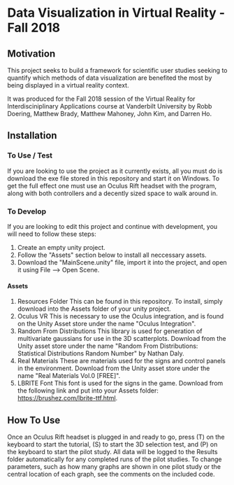 # Data Visualization in Virtual Reality - Fall 2018

## Motivation
This project seeks to build a framework for scientific user studies seeking to quantify which methods of data visualization are benefited the most by being displayed in a virtual reality context. 

It was produced for the Fall 2018 session of the Virtual Reality for Interdisciniplinary Applications course at Vanderbilt University by Robb Doering, Matthew Brady, Matthew Mahoney, John Kim, and Darren Ho. 

## Installation
### To Use / Test
If you are looking to use the project as it currently exists, all you must do is download the exe file stored in this repository and start it on Windows. To get the full effect one must use an Oculus Rift headset with the program, along with both controllers and a decently sized space to walk around in. 

### To Develop
If you are looking to edit this project and continue with development, you will need to follow these steps:
  1. Create an empty unity project.
  2. Follow the "Assets" section below to install all neccessary assets.
  3. Download the "MainScene.unity" file, import it into the project, and open it using File --> Open Scene.
  
#### Assets
1. Resources Folder
    This can be found in this repository. To install, simply download into the Assets folder of your unity project.
2. Oculus VR
    This is necessary to use the Oculus integration, and is found on the Unity Asset store under the name "Oculus Integration".
3. Random From Distributions
    This library is used for generation of multivariate gaussians for use in the 3D scatterplots. Download from the Unity asset store
    under the name "Random From Distributions: Statistical Distributions Random Number" by Nathan Daly. 
4. Real Materials
    These are materials used for the signs and control panels in the environment. Download from the Unity asset store under the name 
    "Real Materials Vol.0 [FREE]".
5. LBRITE Font
    This font is used for the signs in the game. Download from the following link and put into your Assets folder: 
    https://brushez.com/lbrite-ttf.html.

## How To Use 
Once an Oculus Rift headset is plugged in and ready to go, press (T) on the keyboard to start the tutorial, (S) to start the 3D selection test, and (P) on the keyboard to start the pilot study. All data will be logged to the Results folder automatically for any completed runs of the pilot studies. To change parameters, such as how many graphs are shown in one pilot study or the central location of each graph, see the comments on the included code.
